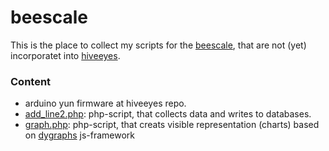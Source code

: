 # beescale

This is the place to collect my scripts for the <a href="http://www.euse.de/honig/beescale/graph.php">beescale</a>, that are not (yet) incorporatet into <a href="https://github.com/hiveeyes/arduino">hiveeyes</a>.

<h3>Content</h3>
<ul>
<li>arduino yun firmware at hiveeyes repo.
<li><a href="https://github.com/bee-mois/beescale/blob/master/add_line2.php">add_line2.php</a>: php-script, that collects data and writes to databases.
<li><a href="https://github.com/bee-mois/beescale/blob/master/graph.php">graph.php</a>: php-script, that creats visible representation (charts) based on <a href="http://dygraphs.com/">dygraphs</a> js-framework
</ul>
